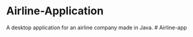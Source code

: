 # Airline-Application
A desktop application for an airline company made in Java.
#   A i r l i n e - a p p  
 
